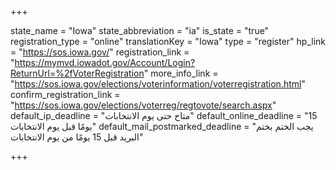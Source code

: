 +++

state_name = "Iowa"
state_abbreviation = "ia"
is_state = "true"
registration_type = "online"
translationKey = "Iowa"
type = "register"
hp_link = "https://sos.iowa.gov/"
registration_link = "https://mymvd.iowadot.gov/Account/Login?ReturnUrl=%2fVoterRegistration"
more_info_link = "https://sos.iowa.gov/elections/voterinformation/voterregistration.html"
confirm_registration_link = "https://sos.iowa.gov/elections/voterreg/regtovote/search.aspx"
default_ip_deadline = "متاح حتى يوم الانتخابات"
default_online_deadline = "15 يومًا قبل يوم الانتخابات"
default_mail_postmarked_deadline = "يجب الختم بختم البريد قبل 15 يومًا من يوم الانتخابات"

+++